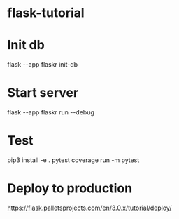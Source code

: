 # flask-tutorial
# Init db
flask --app flaskr init-db

# Start server
flask --app flaskr run --debug

# Test
pip3 install -e .
pytest
coverage run -m pytest

# Deploy to production
https://flask.palletsprojects.com/en/3.0.x/tutorial/deploy/